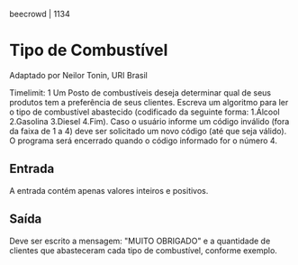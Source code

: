 beecrowd | 1134
# Tipo de Combustível
Adaptado por Neilor Tonin, URI  Brasil

Timelimit: 1
Um Posto de combustíveis deseja determinar qual de seus produtos tem a preferência de seus clientes. Escreva um algoritmo para ler o tipo de combustível abastecido (codificado da seguinte forma: 1.Álcool 2.Gasolina 3.Diesel 4.Fim). Caso o usuário informe um código inválido (fora da faixa de 1 a 4) deve ser solicitado um novo código (até que seja válido). O programa será encerrado quando o código informado for o número 4.

## Entrada
A entrada contém apenas valores inteiros e positivos.

## Saída
Deve ser escrito a mensagem: "MUITO OBRIGADO" e a quantidade de clientes que abasteceram cada tipo de combustível, conforme exemplo.